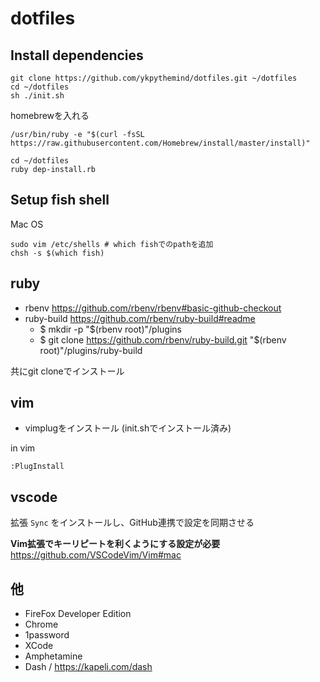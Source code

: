 # dotfiles

## Install dependencies

```
git clone https://github.com/ykpythemind/dotfiles.git ~/dotfiles
cd ~/dotfiles
sh ./init.sh
```

homebrewを入れる

```
/usr/bin/ruby -e "$(curl -fsSL https://raw.githubusercontent.com/Homebrew/install/master/install)"
```

```
cd ~/dotfiles
ruby dep-install.rb
```

## Setup fish shell

Mac OS

```
sudo vim /etc/shells # which fishでのpathを追加
chsh -s $(which fish)
```

## ruby

- rbenv https://github.com/rbenv/rbenv#basic-github-checkout
- ruby-build https://github.com/rbenv/ruby-build#readme
  - $ mkdir -p "$(rbenv root)"/plugins
  - $ git clone https://github.com/rbenv/ruby-build.git "$(rbenv root)"/plugins/ruby-build

共にgit cloneでインストール

## vim

- vimplugをインストール (init.shでインストール済み)

in vim
```
:PlugInstall
```

## vscode

拡張 `Sync` をインストールし、GitHub連携で設定を同期させる

**Vim拡張でキーリピートを利くようにする設定が必要**
https://github.com/VSCodeVim/Vim#mac


## 他

- FireFox Developer Edition
- Chrome
- 1password
- XCode
- Amphetamine
- Dash / https://kapeli.com/dash
